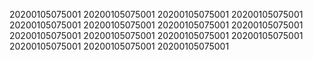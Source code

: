 20200105075001
20200105075001
20200105075001
20200105075001
20200105075001
20200105075001
20200105075001
20200105075001
20200105075001
20200105075001
20200105075001
20200105075001
20200105075001
20200105075001
20200105075001
